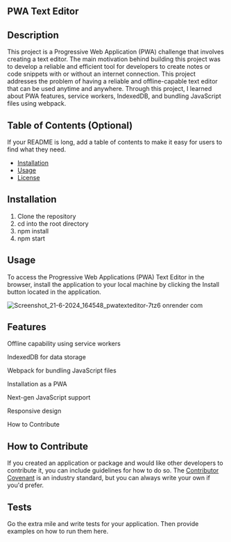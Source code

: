 ## PWA Text Editor


## Description

This project is a Progressive Web Application (PWA) challenge that involves creating a text editor. The main motivation behind building this project was to develop a reliable and efficient tool for developers to create notes or code snippets with or without an internet connection. This project addresses the problem of having a reliable and offline-capable text editor that can be used anytime and anywhere. Through this project, I learned about PWA features, service workers, IndexedDB, and bundling JavaScript files using webpack.

## Table of Contents (Optional)

If your README is long, add a table of contents to make it easy for users to find what they need.

- [Installation](#installation)
- [Usage](#usage)
- [License](#license)

## Installation
 1) Clone the repository
 2) cd into the root directory
 3) npm install
 4) npm start
    
## Usage
To access the Progressive Web Applications (PWA) Text Editor in the browser,  install the application to your local machine by clicking the Install button located in the application.

![Screenshot_21-6-2024_164548_pwatexteditor-7tz6 onrender com](https://github.com/Simplyareed/PwaTextEditor/assets/157844688/21e623ae-ae33-4d58-ac74-eaaed5f5d114)



## Features
Offline capability using service workers

IndexedDB for data storage

Webpack for bundling JavaScript files

Installation as a PWA

Next-gen JavaScript support

Responsive design

How to Contribute

## How to Contribute

If you created an application or package and would like other developers to contribute it, you can include guidelines for how to do so. The [Contributor Covenant](https://www.contributor-covenant.org/) is an industry standard, but you can always write your own if you'd prefer.

## Tests

Go the extra mile and write tests for your application. Then provide examples on how to run them here.
